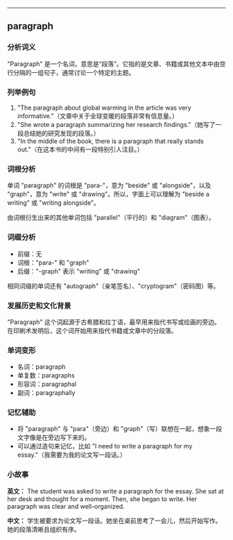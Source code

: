 
---------------
## paragraph
### 分析词义
"Paragraph" 是一个名词，意思是“段落”。它指的是文章、书籍或其他文本中由空行分隔的一组句子，通常讨论一个特定的主题。

### 列举例句
1. "The paragraph about global warming in the article was very informative."（文章中关于全球变暖的段落非常有信息量。）
2. "She wrote a paragraph summarizing her research findings."（她写了一段总结她的研究发现的段落。）
3. "In the middle of the book, there is a paragraph that really stands out."（在这本书的中间有一段特别引人注目。）

### 词根分析
单词 "paragraph" 的词根是 "para-"，意为 "beside" 或 "alongside"，以及 "graph"，意为 "write" 或 "drawing"。所以，字面上可以理解为 "beside a writing" 或 "writing alongside"。

由词根衍生出来的其他单词包括 "parallel"（平行的）和 "diagram"（图表）。

### 词缀分析
- 前缀：无
- 词根："para-" 和 "graph"
- 后缀："-graph" 表示 "writing" 或 "drawing"

相同词缀的单词还有 "autograph"（亲笔签名）、"cryptogram"（密码图）等。

### 发展历史和文化背景
"Paragraph" 这个词起源于古希腊和拉丁语，最早用来指代书写或绘画的旁边。在印刷术发明后，这个词开始用来指代书籍或文章中的分段落。

### 单词变形
- 名词：paragraph
- 单复数：paragraphs
- 形容词：paragraphal
- 副词：paragraphally

### 记忆辅助
- 将 "paragraph" 与 "para"（旁边）和 "graph"（写）联想在一起，想象一段文字像是在旁边写下来的。
- 可以通过造句来记忆，比如 "I need to write a paragraph for my essay."（我需要为我的论文写一段话。）

### 小故事
**英文：** The student was asked to write a paragraph for the essay. She sat at her desk and thought for a moment. Then, she began to write. Her paragraph was clear and well-organized.

**中文：** 学生被要求为论文写一段话。她坐在桌前思考了一会儿，然后开始写作。她的段落清晰且组织有序。

